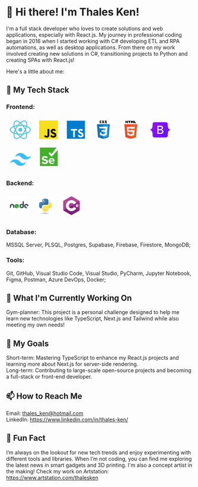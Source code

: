 # 👋 Hi there! I'm Thales Ken!
I'm a full stack developer who loves to create solutions and web applications, especially with React.js. My journey in professional coding began in 2016 when I started working with C# developing ETL and RPA automations, as well as desktop applications. From there on my work involved creating new solutions in C#, transitioning projects to Python and creating SPAs with React.js!  

Here's a little about me:

## 🚀 My Tech Stack
### Frontend: 
<a href="https://react.dev/" target="_blank"><img style="margin: 10px" src="https://github.com/thales-ken/thales-ken/blob/main/icons/react.svg" alt="React" height="50" /></a>
<a href="https://www.javascript.com/" target="_blank"><img style="margin: 10px" src="https://github.com/thales-ken/thales-ken/blob/main/icons/JS.png" alt="JavaScript" height="50" /></a>
<a href="https://www.typescriptlang.org/" target="_blank"><img style="margin: 10px" src="https://github.com/thales-ken/thales-ken/blob/main/icons/typescript.svg" alt="TypeScript" height="50" /></a>
<a href="https://www.w3schools.com/css/" target="_blank"><img style="margin: 10px" src="https://github.com/thales-ken/thales-ken/blob/main/icons/css3.svg" alt="CSS3" height="50" /></a>
<a href="https://en.wikipedia.org/wiki/HTML5" target="_blank"><img style="margin: 10px" src="https://github.com/thales-ken/thales-ken/blob/main/icons/html5.svg" alt="HTML5" height="50" /></a>
<a href="https://getbootstrap.com/" target="_blank"><img style="margin: 10px" src="https://github.com/thales-ken/thales-ken/blob/main/icons/bootstrap.png" alt="Bootstrap" height="50" /></a>
<a href="https://tailwindcss.com/" target="_blank"><img style="margin: 10px" src="https://github.com/thales-ken/thales-ken/blob/main/icons/tailwind.png" alt="Tailwind" height="35" /></a>
<a href="https://www.selenium.dev/" target="_blank"><img style="margin: 10px" src="https://github.com/thales-ken/thales-ken/blob/main/icons/selenium.png" alt="Selenium" height="50" /></a>
### Backend:
<a href="https://nodejs.org/pt" target="_blank"><img style="margin: 10px" src="https://github.com/thales-ken/thales-ken/blob/main/icons/nodeJS.png" alt="NodeJS" height="50" /></a>
<a href="https://www.python.org/" target="_blank"><img style="margin: 10px" src="https://github.com/thales-ken/thales-ken/blob/main/icons/py.png" alt="NodeJS" height="50" /></a>
<a href="https://dotnet.microsoft.com/pt-br/languages/csharp" target="_blank"><img style="margin: 10px" src="https://github.com/thales-ken/thales-ken/blob/main/icons/c-sharp.png" alt="CSharp" height="50" /></a>
### Database: 
MSSQL Server, PLSQL, Postgres, Supabase, Firebase, Firestore, MongoDB;
### Tools: 
Git, GitHub, Visual Studio Code, Visual Studio, PyCharm, Jupyter Notebook, Figma, Postman, Azure DevOps, Docker;
## 🌱 What I'm Currently Working On
Gym-planner: This project is a personal challenge designed to help me learn new technologies like TypeScript, Next.js and Tailwind while also meeting my own needs!
## 🎯 My Goals
Short-term: Mastering TypeScript to enhance my React.js projects and learning more about Next.js for server-side rendering.<br/>
Long-term: Contributing to large-scale open-source projects and becoming a full-stack or front-end developer.
## 📫 How to Reach Me
Email: thales_ken@hotmail.com <br/>
LinkedIn: https://www.linkedin.com/in/thales-ken/
## 💬 Fun Fact
I’m always on the lookout for new tech trends and enjoy experimenting with different tools and libraries. When I’m not coding, you can find me exploring the latest news in smart gadgets and 3D printing. I'm also a concept artist in the making! Check my work on Artstation: https://www.artstation.com/thalesken
